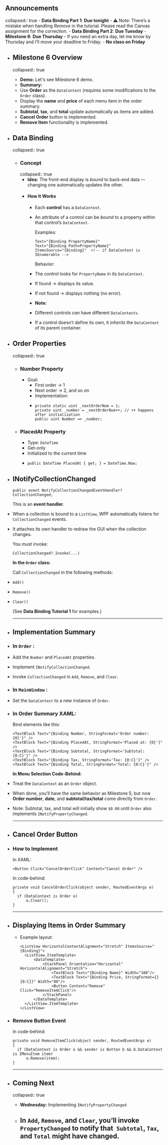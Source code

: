 ## Announcements
collapsed:: true
	- **Data Binding Part 1**: **Due tonight**
		- ⚠️ Note: There’s a mistake when handling *Remove* in the tutorial.
		  Please read the Canvas assignment for the correction.
	- **Data Binding Part 2**: **Due Tuesday**
	- **Milestone 6**: **Due Thursday**
		- If you need an extra day, let me know by Thursday and I’ll move your deadline to Friday.
	- **No class on Friday**
- ## Milestone 6 Overview
  collapsed:: true
	- **Demo:** Let's see Milestone 6 demo.
	- **Summary:**
	- Use **Order** as the `DataContext` (requires some modifications to the `Order` class).
	- Display the **name** and **price** of each menu item in the order summary.
	- **Subtotal**, **tax**, and **total** update automatically as items are added.
	- **Cancel Order** button is implemented.
	- **Remove Item** functionality is implemented.
- ## Data Binding
  collapsed:: true
	- ### Concept
	  collapsed:: true
		- **Idea:** The front-end display is *bound* to back-end data — changing one automatically updates the other.
		- #### How It Works
			- Each **control** has a `DataContext`.
			- An attribute of a control can be *bound* to a property within that control’s `DataContext`.
			  
			  Examples:
			  
			  ```
			  Text="{Binding PropertyName}"
			  Text="{Binding Path=PropertyName}"
			  ItemsSource="{Binding}"  <!-- if DataContext is IEnumerable -->
			  ```
			  
			  Behavior:
			- The control looks for `PropertyName` in its `DataContext`.
			- If found → displays its value.
			- If not found → displays nothing (no error).
			- **Note:**
			- Different controls *can* have different `DataContexts`.
			- If a control doesn’t define its own, it *inherits* the `DataContext` of its parent container.
- ## Order Properties
  collapsed:: true
	- ### Number Property
		- Goal:
			- First order → 1
			- Next order → 2, and so on
			- Implementation:
			- ```
			  private static uint _nextOrderNum = 1;
			  private uint _number = _nextOrderNum++; // ++ happens after initialization
			  public uint Number => _number;
			  ```
	- ### PlacedAt Property
		- Type: `DateTime`
		- Get-only
		- Initialized to the current time
		- ```
		  public DateTime PlacedAt { get; } = DateTime.Now;
		  ```
- ## INotifyCollectionChanged
  
  ```
  public event NotifyCollectionChangedEventHandler? CollectionChanged;
  ```
  
  This is an **event handler**.
- When a collection is bound to a `ListView`, WPF automatically listens for `CollectionChanged` events.
- It attaches its own handler to redraw the GUI when the collection changes.
  
  You must invoke:
  
  ```
  CollectionChanged?.Invoke(...)
  ```
  
  **In the `Order` class:**
  
  Call `CollectionChanged` in the following methods:
- `Add()`
- `Remove()`
- `Clear()`
  
  (See **Data Binding Tutorial 1** for examples.)
  
  ---
- ## Implementation Summary
- ### In  `Order` :
- Add the `Number` and `PlacedAt` properties.
- Implement `INotifyCollectionChanged`.
- Invoke `CollectionChanged` in `Add`, `Remove`, and `Clear`.
- ### In  `MainWindow` :
- Set the `DataContext` to a new instance of `Order`.
- ### In Order Summary XAML:
  
  Bind elements like this:
  
  ```
  <TextBlock Text="{Binding Number, StringFormat='Order number: {0}'}" />
  <TextBlock Text="{Binding PlacedAt, StringFormat='Placed at: {0}'}" />
  <TextBlock Text="{Binding Subtotal, StringFormat='Subtotal: {0:C}'}" />
  <TextBlock Text="{Binding Tax, StringFormat='Tax: {0:C}'}" />
  <TextBlock Text="{Binding Total, StringFormat='Total: {0:C}'}" />
  ```
  
  **In Menu Selection Code-Behind:**
- Treat the `DataContext` as an `Order` object.
- When done, you’ll have the same behavior as Milestone 5, but now **Order number**, **date**, and **subtotal/tax/total** come directly from `Order`.
- Note: Subtotal, tax, and total will initially show `$0.00` until `Order` also implements `INotifyPropertyChanged`.
  
  ---
- ## Cancel Order Button
- ### How to Implement
  
  In XAML:
  
  ```
  <Button Click="CancelOrderClick" Content="Cancel Order" />
  ```
  
  In code-behind:
  
  ```
  private void CancelOrderClick(object sender, RoutedEventArgs e)
  {
    if (DataContext is Order o)
        o.Clear();
  }
  ```
  
  ---
- ## Displaying Items in Order Summary
	- Example layout:
	  
	  ```
	  <ListView HorizontalContentAlignment="Stretch" ItemsSource="{Binding}">
	    <ListView.ItemTemplate>
	        <DataTemplate>
	            <StackPanel Orientation="Horizontal" HorizontalAlignment="Stretch">
	                <TextBlock Text="{Binding Name}" Width="100"/>
	                <TextBlock Text="{Binding Price, StringFormat={}{0:C}}" Width="80"/>
	                <Button Content="Remove" Click="RemoveItemClick"/>
	            </StackPanel>
	        </DataTemplate>
	    </ListView.ItemTemplate>
	  </ListView>
	  ```
- ### Remove Button Event
  
  In code-behind:
  
  ```
  private void RemoveItemClick(object sender, RoutedEventArgs e)
  {
    if (DataContext is Order o && sender is Button b && b.DataContext is IMenuItem item)
        o.Remove(item);
  }
  ```
  
  ---
- ## Coming Next
  collapsed:: true
	- **Wednesday:** Implementing `INotifyPropertyChanged`
	- In `Add`, `Remove`, and `Clear`, you’ll invoke` PropertyChanged` to notify that` Subtotal`, `Tax`, and `Total` might have changed.
	  ---